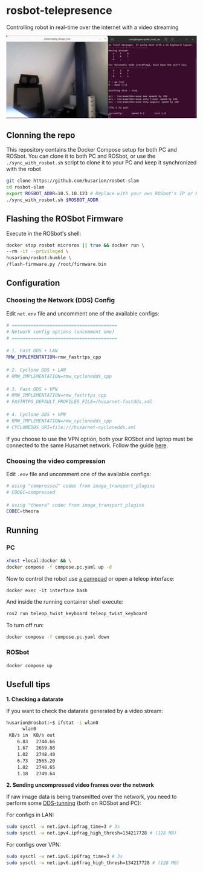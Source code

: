 # rosbot-telepresence

Controlling robot in real-time over the internet with a video streaming

![ROSbot ROS2 user interface](docs/teleop-rosbot.png)

## Clonning the repo

This repository contains the Docker Compose setup for both PC and ROSbot. You can clone it to both PC and ROSbot, or use the `./sync_with_rosbot.sh` script to clone it to your PC and keep it synchronized with the robot

```bash
git clone https://github.com/husarion/rosbot-slam
cd rosbot-slam 
export ROSBOT_ADDR=10.5.10.123 # Replace with your own ROSbot's IP or Husarnet hostname
./sync_with_rosbot.sh $ROSBOT_ADDR
```

## Flashing the ROSbot Firmware

Execute in the ROSbot's shell:

```bash
docker stop rosbot microros || true && docker run \
--rm -it --privileged \
husarion/rosbot:humble \
/flash-firmware.py /root/firmware.bin
```

## Configuration

### Choosing the Network (DDS) Config

Edit `net.env` file and uncomment one of the available configs:

```bash
# =======================================
# Network config options (uncomment one)
# =======================================

# 1. Fast DDS + LAN
RMW_IMPLEMENTATION=rmw_fastrtps_cpp

# 2. Cyclone DDS + LAN
# RMW_IMPLEMENTATION=rmw_cyclonedds_cpp

# 3. Fast DDS + VPN
# RMW_IMPLEMENTATION=rmw_fastrtps_cpp
# FASTRTPS_DEFAULT_PROFILES_FILE=/husarnet-fastdds.xml

# 4. Cyclone DDS + VPN
# RMW_IMPLEMENTATION=rmw_cyclonedds_cpp
# CYCLONEDDS_URI=file:///husarnet-cyclonedds.xml
```

If you choose to use the VPN option, both your ROSbot and laptop must be connected to the same Husarnet network. Follow the guide [here](https://husarion.com/manuals/rosbot/remote-access/).

### Choosing the video compression

Edit `.env` file and uncomment one of the available configs:

```bash
# using "compressed" codec from image_transport_plugins
# CODEC=compressed

# using "theora" codec from image_transport_plugins
CODEC=theora
```

## Running

### PC

```bash
xhost +local:docker && \
docker compose -f compose.pc.yaml up -d
```

Now to control the robot use [a gamepad](https://husarion.com/tutorials/other-tutorials/rosbot-gamepad/) or open a teleop interface:

```
docker exec -it interface bash
```

And inside the running container shell execute:

```bash
ros2 run teleop_twist_keyboard teleop_twist_keyboard
```

To turn off run:

```bash
docker compose -f compose.pc.yaml down
```

### ROSbot

```bash
docker compose up
```

## Usefull tips

**1. Checking a datarate**

If you want to check the datarate generated by a video stream:

```bash
husarion@rosbot:~$ ifstat -i wlan0
      wlan0       
 KB/s in  KB/s out
    6.83   2744.66
    1.67   2659.88
    1.02   2748.40
    6.73   2565.20
    1.02   2748.65
    1.18   2749.64
```

**2. Sending uncompressed video frames over the network**

If raw image data is being transmitted over the network, you need to perform some [DDS-tunning](https://docs.ros.org/en/humble/How-To-Guides/DDS-tuning.html) (both on ROSbot and PC):

For configs in LAN:

```bash
sudo sysctl -w net.ipv4.ipfrag_time=3 # 3s
sudo sysctl -w net.ipv4.ipfrag_high_thresh=134217728 # (128 MB)
```

For configs over VPN:

```bash
sudo sysctl -w net.ipv6.ip6frag_time=3 # 3s
sudo sysctl -w net.ipv6.ip6frag_high_thresh=134217728 # (128 MB)
```